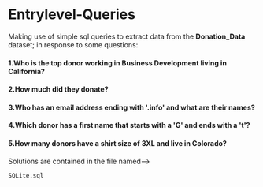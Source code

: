# Entrylevel-Queries


Making use of simple sql queries to extract data from the **Donation_Data** dataset;
in response to some questions:

#### 1.Who is the top donor working in Business Development living in California?

#### 2.How much did they donate?

#### 3.Who has an email address ending with '.info' and what are their names?

#### 4.Which donor has a first name that starts with a 'G' and ends with a 't'?

#### 5.How many donors have a shirt size of 3XL and live in Colorado?

Solutions are contained in the file named-->
```
SQLite.sql
```
